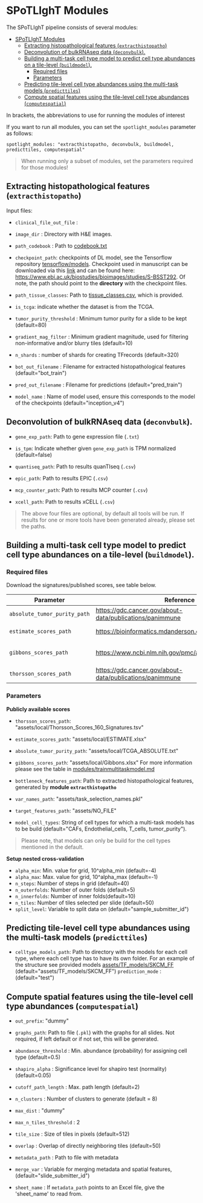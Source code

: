 # SPoTLIghT Modules

The SPoTLIghT pipeline consists of several modules: 

- [SPoTLIghT Modules](#spotlight-modules)
  - [Extracting histopathological features (`extracthistopatho`)](#extracting-histopathological-features-extracthistopatho)
  - [Deconvolution of bulkRNAseq data (`deconvbulk`).](#deconvolution-of-bulkrnaseq-data-deconvbulk)
  - [Building a multi-task cell type model to predict cell type abundances on a tile-level (`buildmodel`).](#building-a-multi-task-cell-type-model-to-predict-cell-type-abundances-on-a-tile-level-buildmodel)
    - [Required files](#required-files)
    - [Parameters](#parameters)
  - [Predicting tile-level cell type abundances using the multi-task models (`predicttiles`)](#predicting-tile-level-cell-type-abundances-using-the-multi-task-models-predicttiles)
  - [Compute spatial features using the tile-level cell type abundances (`computespatial`)](#compute-spatial-features-using-the-tile-level-cell-type-abundances-computespatial)

In brackets, the abbreviations to use for running the modules of interest

If you want to run all modules, you can set the `spotlight_modules` parameter as follows:

```{yml}
spotlight_modules: "extracthistopatho, deconvbulk, buildmodel, predicttiles, computespatial"
```

> When running only a subset of modules, set the parameters required for those modules!

## Extracting histopathological features (`extracthistopatho`)

Input files:

* `clinical_file_out_file` : 
* `image_dir` : Directory with H&E images.
* `path_codebook` : Path to [codebook.txt](https://github.com/gerstung-lab/PC-CHiP/blob/b5ff01b56dbad9a5880529cdcf5e799e912534a2/inception/codebook.txt)
* `checkpoint_path`: checkpoints of DL model, see the Tensorflow repository [tensorflow/models](https://github.com/tensorflow/models/tree/master/research/slim#Pretrained). Checkpoint used in manuscript can be downloaded via this [link](https://www.ebi.ac.uk/biostudies/files/S-BSST292/Retrained_Inception_v4.zip) and can be found here: https://www.ebi.ac.uk/biostudies/bioimages/studies/S-BSST292. Of note, the path should point to the **directory** with the checkpoint files. 
* `path_tissue_classes`: Path to [tissue_classes.csv](../assets/tissue_classes.csv), which is provided.

* `is_tcga`: indicate whether the dataset is from the TCGA.
* `tumor_purity_threshold` : Minimum tumor purity for a slide to be kept (default=80)
* `gradient_mag_filter` : Minimum gradient magnitude, used for filtering non-informative and/or blurry tiles (default=10)
* `n_shards` : number of shards for creating TFrecords (default=320)
* `bot_out_filename` : Filename for extracted histopathological features (default="bot_train")
* `pred_out_filename` : Filename for predictions (default="pred_train")
* `model_name` : Name of model used, ensure this corresponds to the model of the checkpoints (default="inception_v4")

## Deconvolution of bulkRNAseq data (`deconvbulk`).

* `gene_exp_path`: Path to gene expression file (`.txt`)
* `is_tpm`: Indicate whether given `gene_exp_path` is TPM normalized (default=false)

* `quantiseq_path`: Path to results quanTIseq (`.csv`) 
* `epic_path`: Path to results EPIC (`.csv`) 
* `mcp_counter_path`: Path to results MCP counter (`.csv`) 
* `xcell_path`: Path to results xCELL (`.csv`) 

> The above four files are optional, by default all tools will be run. If results for one or more tools have been generated already, please set the paths. 

## Building a multi-task cell type model to predict cell type abundances on a tile-level (`buildmodel`).

### Required files

Download the signatures/published scores, see table below.

| Parameter                  | Reference                                                 | Additional info                                                                                                                                                |
| -------------------------- | --------------------------------------------------------- | -------------------------------------------------------------------------------------------------------------------------------------------------------------- |
| `absolute_tumor_purity_path` | https://gdc.cancer.gov/about-data/publications/panimmune  | Download the 'Score for 160 Genes Signatures in Tumor Samples' or use [direct link]( https://api.gdc.cancer.gov/data/80a82092-161d-4615-9d96-e858f113618d)        |
| `estimate_scores_path` | https://bioinformatics.mdanderson.org/estimate/index.html | Download the relevant file for the cancer type of interest, use the RNA-seqV2 column on the page.                                                                                                    |
| `gibbons_scores_path` | https://www.ncbi.nlm.nih.gov/pmc/articles/PMC5503821/     | Download the 'Supp Datafile S1.' or use the (direct link)[https://www.ncbi.nlm.nih.gov/pmc/articles/PMC5503821/bin/NIHMS840944-supplement-Supp_Datafile_S1.xlsx] |
| `thorsson_scores_path` | https://gdc.cancer.gov/about-data/publications/panimmune  | Download the 'ABSOLUTE purity/ploidy file', or use [direct link](https://api.gdc.cancer.gov/data/4f277128-f793-4354-a13d-30cc7fe9f6b5)                           |

### Parameters

**Publicly available scores** 
* `thorsson_scores_path`: "assets/local/Thorsson_Scores_160_Signatures.tsv"
* `estimate_scores_path`: "assets/local/ESTIMATE.xlsx"
* `absolute_tumor_purity_path`: "assets/local/TCGA_ABSOLUTE.txt"
* `gibbons_scores_path`: "assets/local/Gibbons.xlsx"
For more information please see the table in [modules/trainmultitaskmodel.md](./modules/trainmultitaskmodel.md)

* `bottleneck_features_path`: Path to extracted histopathological features, generated by **module `extracthistopatho`**
* `var_names_path`: "assets/task_selection_names.pkl"
* `target_features_path`: "assets/NO_FILE"
* `model_cell_types`: String of cell types for which a multi-task models has to be build (default="CAFs, Endothelial_cells, T_cells, tumor_purity"). 

> Please note, that models can only be build for the cell types mentioned in the default. 

**Setup nested cross-validation**

* `alpha_min`: Min. value for grid, 10^alpha_min (default=-4)
* `alpha_max`: Max. value for grid, 10^alpha_max (default=-1)
* `n_steps`: Number of steps in grid (default=40)
* `n_outerfolds`: Number of outer folds (default=5)
* `n_innerfolds`: Number of inner folds(default=10)
* `n_tiles`: Number of tiles selected per slide (default=50)
* `split_level`: Variable to split data on (default="sample_submitter_id")

## Predicting tile-level cell type abundances using the multi-task models (`predicttiles`)

* `celltype_models_path`: Path to directory with the models for each cell type, where each cell type has to have its own folder. For an example of the structure see provided models [assets/TF_models/SKCM_FF](../assets/TF_models/SKCM_FF)  (default="assets/TF_models/SKCM_FF")
`prediction_mode` : (default="test")

## Compute spatial features using the tile-level cell type abundances (`computespatial`)

* `out_prefix`: "dummy"

* `graphs_path`: Path to file (`.pkl`) with the graphs for all slides. Not required, if left default or if not set, this will be generated. 
* `abundance_threshold` : Min. abundance (probability) for assigning cell type (default=0.5)
* `shapiro_alpha` : Significance level for shapiro test (normality) (default=0.05)
* `cutoff_path_length` : Max. path length (default=2)

* `n_clusters` : Number of clusters to generate (default = 8)
* `max_dist` : "dummy"
* `max_n_tiles_threshold` : 2
* `tile_size` : Size of tiles in pixels (default=512)
* `overlap` : Overlap of directly neighboring tiles (default=50)

* `metadata_path` : Path to file with metadata 
* `merge_var` : Variable for merging metadata and spatial features, (default="slide_submitter_id")
* `sheet_name` : If `metadata_path` points to an Excel file, give the 'sheet_name' to read from.
